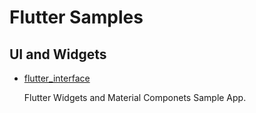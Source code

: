 # Flutter Samples

## UI and Widgets

- [flutter_interface](/flutter_interface)

  Flutter Widgets and Material Componets Sample App.
